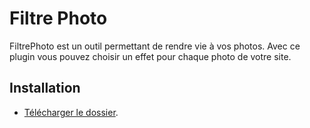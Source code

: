# Filtre Photo


FiltrePhoto est un outil permettant de rendre vie à vos photos. Avec ce plugin vous pouvez choisir un effet pour chaque photo de votre site.

## Installation

- [Télécharger le dossier](https://github.com/Eliza43/FiltrePhoto).
